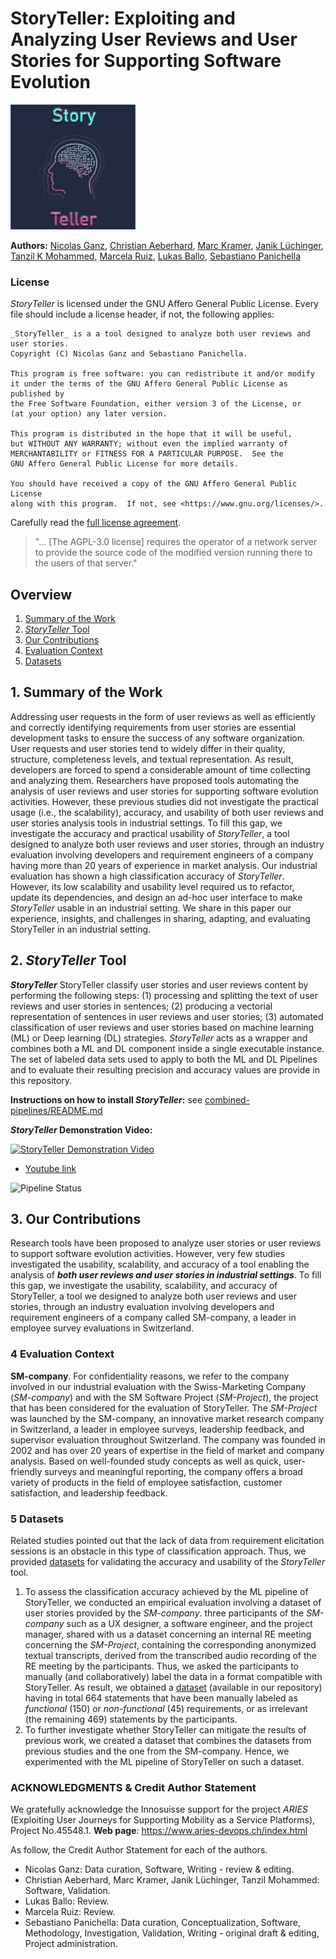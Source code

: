 # StoryTeller: Exploiting and Analyzing User Reviews and User Stories for Supporting Software Evolution

![](combined-pipelines/images/swmlogo2.jpg)

**Authors:** [Nicolas Ganz](https://www.zhaw.ch/en/about-us/person/gann/), [Christian Aeberhard](https://github.com/niddhog), [Marc Kramer](https://github.com/Makram95), [Janik Lüchinger](https://github.com/jluech), [Tanzil K Mohammed](https://github.com/tanzilkm), [Marcela Ruiz](https://www.zhaw.ch/en/about-us/person/ruiz/), [Lukas Ballo](https://www.linkedin.com/in/lballo/?originalSubdomain=ch), [Sebastiano Panichella](https://spanichella.github.io/)

### License

_StoryTeller_ is licensed under the GNU Affero General Public License. Every file should include a license header, if not, the following applies:

```
_StoryTeller_ is a a tool designed to analyze both user reviews and user stories.
Copyright (C) Nicolas Ganz and Sebastiano Panichella.

This program is free software: you can redistribute it and/or modify
it under the terms of the GNU Affero General Public License as published by
the Free Software Foundation, either version 3 of the License, or
(at your option) any later version.

This program is distributed in the hope that it will be useful,
but WITHOUT ANY WARRANTY; without even the implied warranty of
MERCHANTABILITY or FITNESS FOR A PARTICULAR PURPOSE.  See the
GNU Affero General Public License for more details.

You should have received a copy of the GNU Affero General Public License
along with this program.  If not, see <https://www.gnu.org/licenses/>. 
```

Carefully read the [full license agreement](https://www.gnu.org/licenses/agpl-3.0.en.html).

> "... [The AGPL-3.0 license] requires the operator of a network server to provide the source code of the modified version running there to the users of that server."

## Overview
1. [Summary of the Work](#section1)
2. [_StoryTeller_ Tool](#section2)
3. [Our Contributions](#section3)
4. [Evaluation Context](#section4)
5. [Datasets](#section5)

## 1. Summary of the Work<a name="section1"></a>
Addressing user requests in the form of user reviews as well as efficiently and correctly identifying requirements from user stories are essential development tasks to ensure the success of any software organization. User requests and user stories tend to widely differ in their quality, structure, completeness levels, and textual representation. As result, developers are forced to spend a considerable amount of time collecting and analyzing them.
Researchers have proposed tools automating the analysis of user reviews and user stories for supporting software evolution activities. However, these previous studies did not investigate the practical usage (i.e., the scalability), accuracy, and usability of both user reviews and user stories analysis tools in industrial settings. 
To fill this gap, we investigate the accuracy and practical usability of _StoryTeller_, a tool designed to analyze both user reviews and user stories, through an industry evaluation involving developers and requirement engineers of a company having more than 20 years of experience in market analysis.
Our industrial evaluation has shown a high classification accuracy of _StoryTeller_. However, its low scalability and usability level required us to refactor, update its dependencies, and design an ad-hoc user interface to make _StoryTeller_ usable in an industrial setting.
We share in this paper our experience, insights, and challenges in sharing, adapting, and evaluating StoryTeller in an industrial setting.

## 2. _StoryTeller_ Tool <a name="section2"></a>

**_StoryTeller_** StoryTeller classify user stories and user reviews content by performing the following steps: (1) processing and splitting the text of
user reviews and user stories in sentences; (2) producing a vectorial representation of sentences in user reviews and user stories; (3)
automated classification of user reviews and user stories based on machine learning (ML) or Deep learning (DL) strategies. 
*_StoryTeller_* acts as a wrapper and combines both a ML and DL component inside a single executable instance.
The set of labeled data sets used to apply to both the ML and DL Pipelines and to evaluate their resulting precision and accuracy values are provide in this repository.

**Instructions on how to install _StoryTeller_:** see [combined-pipelines/README.md](./combined-pipelines/README.md)

**_StoryTeller_ Demonstration Video:**

[![_StoryTeller_ Demonstration Video](https://github.com/spanichella/ARIES-story-teller/blob/main/StoryTeller-DemonstrationImage.png)](https://youtu.be/nH92738I6lM)
- [Youtube link](https://youtu.be/nH92738I6lM)

![Pipeline Status](https://github.com/spanichella/ARIES-story-teller/actions/workflows/java_ci.yml/badge.svg)

## 3. Our Contributions<a name="section3"></a>
 Research tools have been proposed to analyze user stories or user reviews to support software evolution activities. However, very few studies investigated the usability, scalability, and accuracy of a tool enabling the analysis of **_both user reviews and user stories in industrial settings_**. To fill this gap, we investigate the usability, scalability, and accuracy of StoryTeller, a tool we designed to analyze both user reviews and user stories, through an industry evaluation involving developers and requirement engineers of a company called SM-company, a leader in employee survey evaluations in Switzerland. 

### 4 Evaluation Context<a name="section4"></a>

**SM-company**. For confidentiality reasons, we refer to the  company involved in our industrial evaluation with the Swiss-Marketing Company (*SM-company*) and with the SM Software Project (*SM-Project*), the project that has been considered for the evaluation of StoryTeller.
The *SM-Project* was launched by the SM-company, an innovative market research company in Switzerland, a leader in employee surveys, leadership feedback, and supervisor evaluation throughout Switzerland. The company was founded in 2002 and has over 20 years of expertise in the field of market and company analysis. Based on well-founded study concepts as well as quick, user-friendly surveys and meaningful reporting, the company offers a broad variety of products in the field of employee satisfaction, customer satisfaction, and leadership feedback.

### 5 Datasets <a name="section5"></a>
Related studies pointed out that the lack of data from requirement elicitation sessions is an obstacle in this type of classification approach. 
Thus, we provided [datasets](datasets) for validating the accuracy and usability of the _StoryTeller_ tool. 

1) To assess the classification accuracy achieved by the ML pipeline of StoryTeller, we conducted an empirical evaluation involving a dataset of user stories provided by the *SM-company*. three participants of the *SM-company* such as a UX designer, a software engineer, and the project manager,  shared with us a dataset concerning an internal RE meeting concerning the *SM-Project*, containing the corresponding anonymized textual transcripts, derived from the transcribed audio recording of the RE meeting by the participants. Thus, we asked the participants to manually (and collaboratively) label the data in a format compatible with StoryTeller. As result, we obtained a [dataset](datasets)  (available in our repository) having in total 664 statements that have been manually labeled as *functional* (150) or *non-functional* (45) requirements, or as irrelevant (the remaining 469) statements by the participants.
2) To further investigate whether StoryTeller can mitigate the results of previous work, we created a dataset that combines the datasets from previous studies and the one from the SM-company. Hence, we experimented with the ML pipeline of StoryTeller on such a dataset. 

### ACKNOWLEDGMENTS & Credit Author Statement
We gratefully acknowledge the Innosuisse support for the project *ARIES* (Exploiting User Journeys for Supporting Mobility as a Service Platforms),
Project No.45548.1. **Web page**: https://www.aries-devops.ch/index.html

As follow, the Credit Author Statement for each of the authors. 
- Nicolas Ganz: Data curation, Software, Writing - review & editing.
- Christian Aeberhard, Marc Kramer, Janik Lüchinger, Tanzil Mohammed: Software,  Validation.
- Lukas Ballo: Review.
- Marcela Ruiz: Review.
- Sebastiano Panichella: Data curation, Conceptualization, Software, Methodology, Investigation, Validation, Writing - original draft & editing, Project administration.


